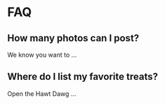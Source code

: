 # FAQ

## How many photos can I post?

We know you want to ...

## Where do I list my favorite treats?

Open the Hawt Dawg ...
